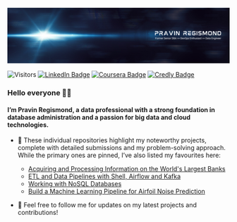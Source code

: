 ![pregismond's GitHub Banner](./assets/header1.png)

![Visitors](https://api.visitorbadge.io/api/visitors?path=https%3A%2F%2Fgithub.com%2Fpregismond%2Fpregismond&countColor=%230d76a8&style=flat&labelStyle=none)
[![LinkedIn Badge](https://img.shields.io/badge/LinkedIn-Profile-informational?style=flat&logo=linkedin&logoColor=white&color=0D76A8)](https://www.linkedin.com/in/pregismond/)
[![Coursera Badge](https://img.shields.io/badge/Coursera-Profile-informational?style=flat&logo=coursera&logoColor=white&color=0D76A8)](https://www.coursera.org/learner/pregismond)
[![Credly Badge](https://img.shields.io/badge/Credly-Profile-informational?style=flat&logo=credly&logoColor=white&color=0D76A8)](https://www.credly.com/users/pregismond/badges?sort=-state_updated_at&page=1)

### Hello everyone 👋🏾

#### I’m **Pravin Regismond**, a data professional with a strong foundation in database administration and a passion for big data and cloud technologies.
<!--
- 👀 I’m interested in ...
- 💞️ I’m looking to collaborate on ...
- 📫 How to reach me ...
- 🌱 I’m currently learning ...
- ⚡ Fun fact: ...
-->
- 💞️ These individual repositories highlight my noteworthy projects, complete with detailed submissions and my problem-solving approach. While the primary ones are pinned, I’ve also listed my favourites here:
  - [Acquiring and Processing Information on the World's Largest Banks](https://github.com/pregismond/python-project-for-data-engineering)
  - [ETL and Data Pipelines with Shell, Airflow and Kafka](https://github.com/pregismond/etl-data-pipelines-with-shell-airflow-kafka)
  - [Working with NoSQL Databases](https://github.com/pregismond/working-with-nosql-databases)
  - [Build a Machine Learning Pipeline for Airfoil Noise Prediction](https://github.com/pregismond/build-ml-pipeline-airfoil-noise-prediction)

- 👀 Feel free to follow me for updates on my latest projects and contributions!
